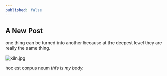 ```yaml
---
published: false
---
```

## A New Post 

one thing can be turned into another because at the deepest level they are really the same thing. 

![kiln.jpg]({{site.baseurl}}/_images/kiln.jpg)

hoc est corpus neum 
_this is my body._